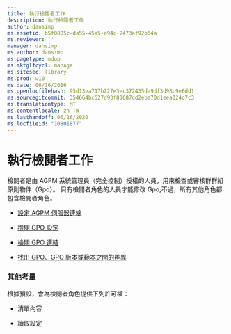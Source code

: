 ```yaml
---
title: 執行檢閱者工作
description: 執行檢閱者工作
author: dansimp
ms.assetid: b5f0805c-da55-45a5-a94c-2473af92b54a
ms.reviewer: ''
manager: dansimp
ms.author: dansimp
ms.pagetype: mdop
ms.mktglfcycl: manage
ms.sitesec: library
ms.prod: w10
ms.date: 06/16/2016
ms.openlocfilehash: 95d13ea717b227e3ec372435da9df3d98c9e6dd1
ms.sourcegitcommit: 354664bc527d93f80687cd2eba70d1eea024c7c3
ms.translationtype: MT
ms.contentlocale: zh-TW
ms.lasthandoff: 06/26/2020
ms.locfileid: "10801877"
---
```

# 執行檢閱者工作


檢閱者是由 AGPM 系統管理員（完全控制）授權的人員，用來檢查或審核群群組原則物件（Gpo）。 只有檢閱者角色的人員才能修改 Gpo;不過，所有其他角色都包含檢閱者角色。

-   [設定 AGPM 伺服器連線](configure-an-agpm-server-connection-agpm40.md)

-   [檢閱 GPO 設定](review-gpo-settings-agpm40.md)

-   [檢閱 GPO 連結](review-gpo-links-agpm40.md)

-   [找出 GPO、GPO 版本或範本之間的差異](identify-differences-between-gpos-gpo-versions-or-templates-agpm40.md)

### 其他考量

根據預設，會為檢閱者角色提供下列許可權：

-   清單內容

-   讀取設定

 

 





